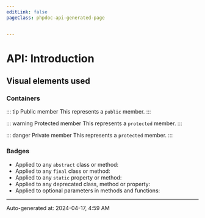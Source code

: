 ```yaml
---
editLink: false
pageClass: phpdoc-api-generated-page


---
```


# API: Introduction

## Visual elements used

### Containers

::: tip Public member
This represents a `public` member.
:::

::: warning Protected member
This represents a `protected` member.
:::

::: danger Private member
This represents a `protected` member.
:::

### Badges

- Applied to any `abstract` class or method: <Badge text="abstract" />
- Applied to any `final` class or method: <Badge text="final" />
- Applied to any `static` property or method: <Badge text="static" type="warn"/>
- Applied to any deprecated class, method or property: <Badge text="deprecated" type="error"/>
- Applied to optional parameters in methods and functions: <Badge text="optional" type="warn"/>


--------

<div class="page-edit">
    <div class="last-updated">
        <span class="prefix">Auto-generated at: </span>
        <span class="time">2024-04-17, 4:59 AM</span>
    </div>
</div>



